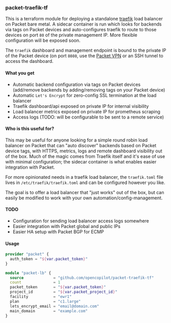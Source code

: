 ### packet-traefik-tf

This is a terraform module for deploying a standalone [traefik](https://traefik.io/) load balancer on Packet bare metal. A sidecar container is run which looks for backends via tags on Packet devices and auto-configures traefik to route to those devices on port `80` of the private management IP. More flexible configuration will be exposed soon.

The `traefik` dashboard and management endpoint is bound to the private IP of the Packet device (on port `8080`, use the [Packet VPN](https://help.packet.net/technical/infrastructure/doorman-customer-vpn) or an SSH tunnel to access the dashboard.

#### What you get
- Automatic backend configuration via tags on Packet devices (add/remove backends by adding/removing tags on your Packet device)
- Automatic `Let's Encrypt` for zero-config SSL termination at the load balancer
- Traefik dashboard/api exposed on private IP for internal visibility
- Load balancer metrics exposed on private IP for prometheus scraping
- Access logs (TODO: will be configurable to be sent to a remote service)

#### Who is this useful for?

This may be useful for anyone looking for a simple round robin load balancer on Packet that can "auto discover" backends based on Packet device tags, with HTTPS, metrics, logs and remote dashboard visibility out of the box. Much of the magic comes from Traefik itself and it's ease of use with minimal configuration; the sidecar container is what enables easier integration with Packet.

For more opinionated needs in a traefik load balancer, the `traefik.toml` file lives in `/etc/traefik/traefik.toml` and can be configured however you like.

The goal is to offer a load balancer that "just works" out of the box, but can easily be modified to work with your own automation/config-management.


#### TODO
- Configuration for sending load balancer access logs somewhere
- Easier integration with Packet global and public IPs
- Easier HA setup with Packet BGP for ECMP



#### Usage

```terraform
provider "packet" {
  auth_token = "${var.packet_token}"
}

module "packet-lb" {
  source             = "github.com/opencopilot/packet-traefik-tf"
  count              = 1
  packet_token       = "${var.packet_token}"
  project_id         = "${var.packet_project_id}"
  facility           = "ewr1"
  plan               = "c1.large"
  lets_encrypt_email = "email@domain.com"
  main_domain        = "example.com"
}
```